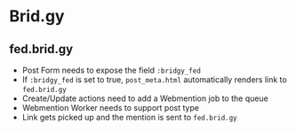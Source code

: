Brid.gy
======================

fed.brid.gy
----------------------

* Post Form needs to expose the field `:bridgy_fed`
* If `:bridgy_fed` is set to true, `post_meta.html` automatically renders link to `fed.brid.gy`
* Create/Update actions need to add a Webmention job to the queue
* Webmention Worker needs to support post type
* Link gets picked up and the mention is sent to `fed.brid.gy`